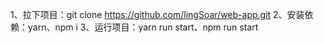 1、拉下项目：git clone https://github.com/lingSoar/web-app.git
2、安装依赖：yarn、npm i
3、运行项目：yarn run start、npm run start
